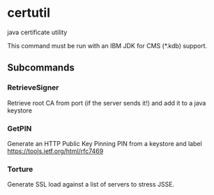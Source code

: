 # certutil
java certificate utility

This command must be run with an IBM JDK for CMS (*.kdb) support.


## Subcommands

### RetrieveSigner
Retrieve root CA from port (if the server sends it!) and add it to a java keystore

### GetPIN
Generate an HTTP Public Key Pinning PIN from a keystore and label
https://tools.ietf.org/html/rfc7469

### Torture
Generate SSL load against a list of servers to stress JSSE.



